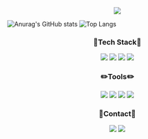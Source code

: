 
<div align="center">
  <img src="'/Users/mikyeong/Desktop/Davena프로젝트/Davena관련자료/문서 gif/움짤/완성본움짤1.gif'" />
</div>

![Anurag's GitHub stats](https://github-readme-stats.vercel.app/api?username=bingsuzoa&show_icons=true&theme=radical)
![Top Langs](https://github-readme-stats.vercel.app/api/top-langs/?username=bingsuzoa)

<h3 align="center"> 🔆Tech Stack🔆 </h3>
<div align="center">
  <img src=https://img.shields.io/badge/MySqL-1E82CD?style=flat-square&logo=mysql&logoColor=white>
  <img src=https://img.shields.io/badge/SpringBoot-6DB33F?style=flat-square&logo=springboot&logoColor=white>
  <img src=https://img.shields.io/badge/HTML-FFE150?style=flat-square&logo=html5&logoColor=black>
  <img src=https://img.shields.io/badge/css-FFF0F5?style=flat-square&logo=csswizardry&logoColor=black>
</div>

<h3 align="center"> ✏️Tools✏️ </h3>
<div align="center">
  <img src=https://img.shields.io/badge/Figma-3296FF?style=flat-square&logo=figma&logoColor=white>
  <img src=https://img.shields.io/badge/Github-000000?style=flat-square&logo=github&logoColor=white>
  <img src=https://img.shields.io/badge/Git-F05032?style=flat-square&logo=git&logoColor=white>
  <img src=https://img.shields.io/badge/Filmora-07273D?style=flat-square&logo=wondersharefilmora&logoColor=white>
</div>

<h3 align="center"> 📱Contact📱 </h3>
<div align="center">
  <a href="https://www.instagram.com/bingsu_zoa/">
    <img src=https://img.shields.io/badge/Instagram-FF6A89?style=flat&logo=Instagram&logoColor=white></a>
  <img src=https://img.shields.io/badge/zxc__777%40naver.com-30B980?style=flat&logo=gmail&logoColor=white>
</div>
